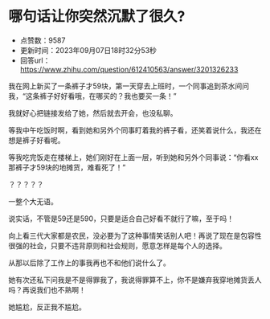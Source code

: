 # 哪句话让你突然沉默了很久?
- 点赞数：9587
- 更新时间：2023年09月07日18时32分53秒
- 回答url：https://www.zhihu.com/question/612410563/answer/3201326233
<body>
 <p data-pid="3d3BJAcA">我在网上新买了一条裤子才59块，第一天穿去上班时，一个同事追到茶水间问我，“这条裤子好好看哦，在哪买的？我也要买一条！”</p>
 <p data-pid="l6xUAgdT">我就好心把链接发给了她，然后就去开会，也没私聊。</p>
 <p data-pid="NEnaTwjx">等我中午吃饭时啊，看到她和另外个同事盯着我的裤子看，还笑着说什么，我还在想是裤子好看呢。</p>
 <p data-pid="sgJL-fcH">等我吃完饭走在楼梯上，她们刚好在上面一层，听到她和另外个同事说：“你看xx那裤子才59块的地摊货，难看死了！”</p>
 <p data-pid="6axoOzud">？？？？？</p>
 <p data-pid="S-k8bJQn">一整个大无语。</p>
 <p data-pid="YCTClAf0">说实话，不管是59还是590，只要是适合自己好看不就行了嘛，至于吗！</p>
 <p data-pid="APtuF7Dp">向上看三代大家都是农民，没必要为了这种事情笑话别人吧！再说了现在是包容性很强的社会，只要不违背原则和社会规则，愿意怎样是每个人的选择。</p>
 <p data-pid="BI5EtX20">从那以后除了工作上的事我再也不和他们说什么了。</p>
 <p data-pid="0dFdopiR">她有次还私下问我是不是得罪我了，我说得罪算不上，你不是嫌弃我穿地摊货丢人吗？再说我们也不熟啊！</p>
 <p data-pid="t3R4VO-M">她尴尬，反正我不尴尬。</p>
</body>